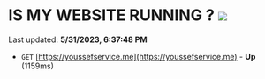 # IS MY WEBSITE RUNNING ? [![](https://img.shields.io/static/v1?label=Sponsor&message=%E2%9D%A4&logo=GitHub&color=%23fe8e86)](https://github.com/sponsors/<username>)

Last updated: **5/31/2023, 6:37:48 PM**

- `GET` [https://youssefservice.me](https://youssefservice.me) - **Up** (1159ms)
